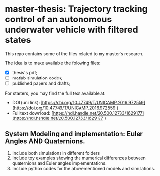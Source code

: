 # master-thesis: **Trajectory tracking control of an autonomous underwater vehicle with filtered states**

This repo contains some of the files related to my master's research.

The idea is to make available the folowing files:
- [x] thesis's pdf;
- [ ] matlab simulation codes;
- [ ] published papers and drafts;

For starters, you may find the full text available at:
- DOI (uni link): [https://doi.org/10.47749/T/UNICAMP.2016.972559](https://doi.org/10.47749/T/UNICAMP.2016.972559 )
- Full text download:  [https://hdl.handle.net/20.500.12733/1629177](https://hdl.handle.net/20.500.12733/1629177 )


## System Modeling and implementation: Euler Angles AND Quaternions.

1. Include both simulations in different folders.
2. Include toy examples showing the mumerical differences between quaternions and Euler angles implementations.
3. Include python codes for the abovementioned models and simulations.